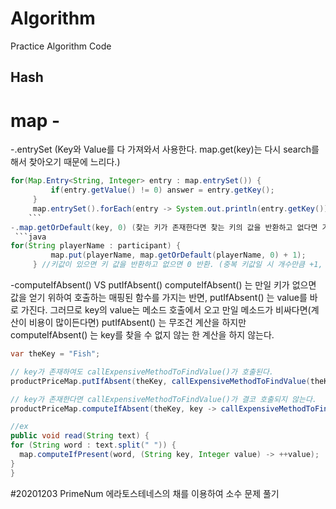 # Algorithm
Practice Algorithm Code


## Hash

# map - 
-.entrySet (Key와 Value를 다 가져와서 사용한다. map.get(key)는 다시 search를 해서 찾아오기 때문에 느리다.)
   ```java
 for(Map.Entry<String, Integer> entry : map.entrySet()) {
        	if(entry.getValue() != 0) answer = entry.getKey();
        }
        map.entrySet().forEach(entry -> System.out.println(entry.getKey()));
       ```
-.map.getOrDefault(key, 0) (찾는 키가 존재한다면 찾는 키의 값을 반환하고 없다면 기본 값을 반환한다.)  
    ```java
  for(String playerName : participant) {
        	map.put(playerName, map.getOrDefault(playerName, 0) + 1);
        } //키값이 있으면 키 값을 반환하고 없으면 0 반환. (중복 키값일 시 개수만큼 +1, 아니면 1이 들어감)
```
-computeIfAbsent() VS putIfAbsent()
computeIfAbsent() 는 만일 키가 없으면 값을 얻기 위하여 호출하는 매핑된 함수를 가지는 반면, putIfAbsent() 는 value를 바로 가진다. 
그러므로 key의 value는 메소드 호출에서 오고 만일 메소드가 비싸다면(계산이 비용이 많이든다면) putIfAbsent() 는 무조건 계산을 하지만
computeIfAbsent() 는 key를 찾을 수 없지 않는 한 계산을 하지 않는다.

  ```java
var theKey = "Fish";        

// key가 존재하여도 callExpensiveMethodToFindValue()가 호출된다.
productPriceMap.putIfAbsent(theKey, callExpensiveMethodToFindValue(theKey)); 

// key가 존재한다면 callExpensiveMethodToFindValue()가 결코 호출되지 않는다. 
productPriceMap.computeIfAbsent(theKey, key -> callExpensiveMethodToFindValue(key));

//ex
public void read(String text) {
  for (String word : text.split(" ")) {
    map.computeIfPresent(word, (String key, Integer value) -> ++value);
  }
}

```

#20201203
PrimeNum 에라토스테네스의 채를 이용하여 소수 문제 풀기
